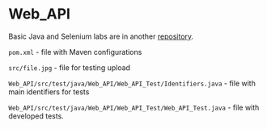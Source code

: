 # Web_API
Basic Java and Selenium labs are in another [repository](https://github.com/artemkavara/Artem.Kavara_lab).

```pom.xml``` - file with Maven configurations

```src/file.jpg``` - file for testing upload

```Web_API/src/test/java/Web_API/Web_API_Test/Identifiers.java``` - file with main identifiers for tests

```Web_API/src/test/java/Web_API/Web_API_Test/Web_API_Test.java``` - file with developed tests.
